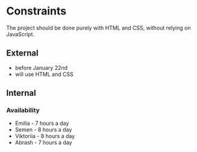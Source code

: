 # Constraints

The project should be done purely with HTML and CSS, without relying on
JavaScript.

## External

- before January 22nd
- will use HTML and CSS

## Internal

### Availability

- Emilia - 7 hours a day
- Semen - 8 hours a day
- Viktoriia - 8 hours a day
- Abrash - 7 hours a day
